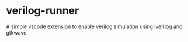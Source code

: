 # verilog-runner
A simple vscode extension to enable verilog simulation using iverilog and gtkwave 
